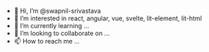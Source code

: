 - 👋 Hi, I’m @swapnil-srivastava
- 👀 I’m interested in react, angular, vue, svelte, lit-element, lit-html
- 🌱 I’m currently learning ...
- 💞️ I’m looking to collaborate on ...
- 📫 How to reach me ...

<!---
swapnil-srivastava/swapnil-srivastava is a ✨ special ✨ repository because its `README.md` (this file) appears on your GitHub profile.
You can click the Preview link to take a look at your changes.
--->
